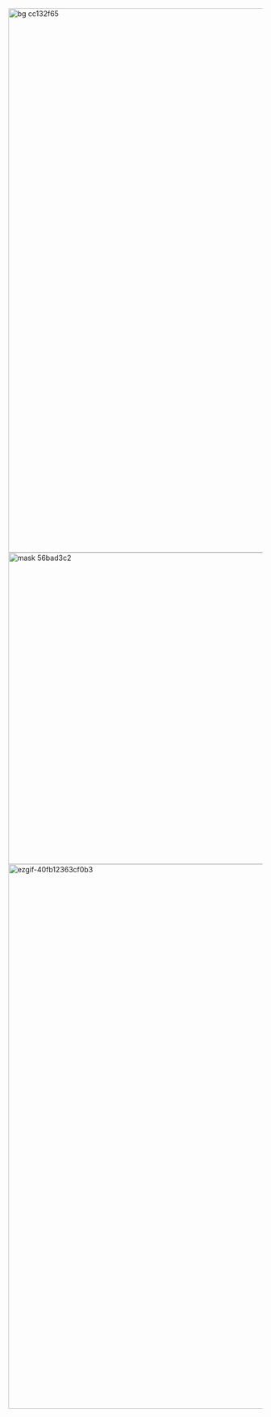 <img width="2048" height="1079" alt="bg cc132f65" src="https://github.com/user-attachments/assets/20deb1b2-db1e-465f-ba93-0eef7670d367" />
<img width="2048" height="618" alt="mask 56bad3c2" src="https://github.com/user-attachments/assets/3d9b86c9-695f-4e2d-b796-350d92e4344d" />
<img width="2048" height="1080" alt="ezgif-40fb12363cf0b3" src="https://github.com/user-attachments/assets/5700566b-56d5-41b1-a0b6-d655baa999cb" />
